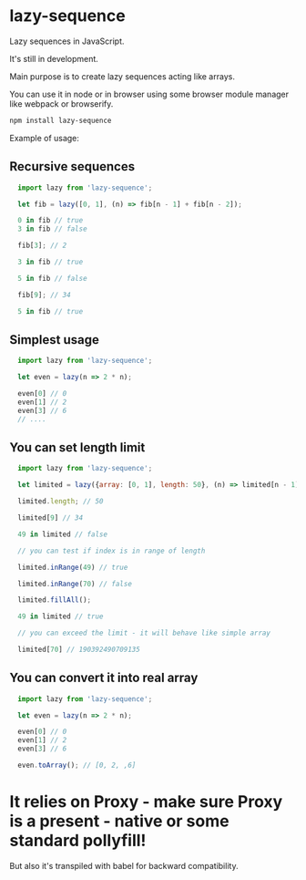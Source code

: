 # lazy-sequence
Lazy sequences in JavaScript.

It's still in development.

Main purpose is to create lazy sequences acting like arrays.

You can use it in node or in browser using some browser module manager like webpack or browserify.

```bash
npm install lazy-sequence
```

Example of usage:

## Recursive sequences
```javascript
  import lazy from 'lazy-sequence';

  let fib = lazy([0, 1], (n) => fib[n - 1] + fib[n - 2]);

  0 in fib // true
  3 in fib // false

  fib[3]; // 2

  3 in fib // true

  5 in fib // false

  fib[9]; // 34

  5 in fib // true
```

## Simplest usage
```javascript
  import lazy from 'lazy-sequence';

  let even = lazy(n => 2 * n);

  even[0] // 0
  even[1] // 2
  even[3] // 6
  // ....
```

## You can set length limit
```javascript
  import lazy from 'lazy-sequence';

  let limited = lazy({array: [0, 1], length: 50}, (n) => limited[n - 1] + limited[n - 2]);

  limited.length; // 50

  limited[9] // 34

  49 in limited // false

  // you can test if index is in range of length

  limited.inRange(49) // true

  limited.inRange(70) // false

  limited.fillAll();

  49 in limited // true

  // you can exceed the limit - it will behave like simple array

  limited[70] // 190392490709135
```

## You can convert it into real array
```javascript
  import lazy from 'lazy-sequence';

  let even = lazy(n => 2 * n);

  even[0] // 0
  even[1] // 2
  even[3] // 6

  even.toArray(); // [0, 2, ,6]
```

# It relies on Proxy - make sure Proxy is a present - native or some standard pollyfill!
But also it's transpiled with babel for backward compatibility.
